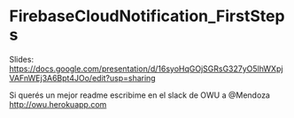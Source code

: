 # FirebaseCloudNotification_FirstSteps

Slides: https://docs.google.com/presentation/d/16syoHqGOjSGRsG327yO5lhWXpjVAFnWEj3A6Bpt4JOo/edit?usp=sharing

Si querés un mejor readme escribime en el slack de OWU a @Mendoza
http://owu.herokuapp.com
